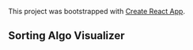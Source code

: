 This project was bootstrapped with [Create React App](https://github.com/facebookincubator/create-react-app).

## Sorting Algo Visualizer
